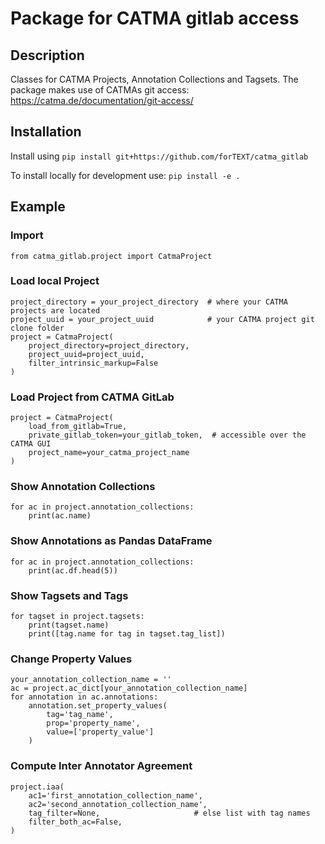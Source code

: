 # Package for CATMA gitlab access

## Description
Classes for CATMA Projects, Annotation Collections and Tagsets.
The package makes use of CATMAs git access: https://catma.de/documentation/git-access/

## Installation
Install using `pip install git+https://github.com/forTEXT/catma_gitlab`

To install locally for development use: `pip install -e .`

## Example

### Import

    from catma_gitlab.project import CatmaProject
    
### Load local Project
    
    project_directory = your_project_directory  # where your CATMA projects are located 
    project_uuid = your_project_uuid            # your CATMA project git clone folder 
    project = CatmaProject(
        project_directory=project_directory,
        project_uuid=project_uuid,
        filter_intrinsic_markup=False
    )

### Load Project from CATMA GitLab

    project = CatmaProject(
        load_from_gitlab=True,
        private_gitlab_token=your_gitlab_token,  # accessible over the CATMA GUI
        project_name=your_catma_project_name
    )

    
### Show Annotation Collections
    
    for ac in project.annotation_collections:
        print(ac.name)
        
### Show Annotations as Pandas DataFrame

    for ac in project.annotation_collections:
        print(ac.df.head(5))
        
### Show Tagsets and Tags
    for tagset in project.tagsets:
        print(tagset.name)
        print([tag.name for tag in tagset.tag_list])
        
### Change Property Values
    your_annotation_collection_name = ''
    ac = project.ac_dict[your_annotation_collection_name]
    for annotation in ac.annotations:
        annotation.set_property_values(
            tag='tag_name',
            prop='property_name',
            value=['property_value']
        )
        
### Compute Inter Annotator Agreement
    project.iaa(
        ac1='first_annotation_collection_name',
        ac2='second_annotation_collection_name',
        tag_filter=None,                     # else list with tag names
        filter_both_ac=False,
    )
        
    
    
